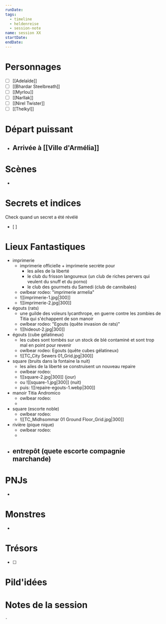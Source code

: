 ```yaml
---
runDate: 
tags:
  - timeline
  - heldenreise
  - session-note
name: session XX
startDate: 
endDate:
---
```



# Personnages
- [ ] [[Adelaïde]]
- [ ] [[Bhardar Steelbreath]]
- [ ] [[Myrlou]]
- [ ] [[Narllak]]
- [ ] [[Nirel Twister]]
- [ ] [[Thelkyl]]

# Départ puissant
- Arrivée à [[Ville d'Armélia]]
	- 

# Scènes
- 

# Secrets et indices
Check quand un secret a été révélé
- [ ] 

# Lieux Fantastiques
- imprimerie 
	- imprimerie officielle + imprimerie secrète pour
		- les ailes de la liberté
		- le club du frisson langoureux (un club de riches pervers qui veulent du snuff et du porno)
		- le club des gourmets du Samedi (club de cannibales)
	- owlbear rodeo: "imprimerie armelia"
	- ![[imprimerie-1.jpg|300]]
	- ![[imprimerie-2.jpg|300]]
- égouts (rats)
	- une guilde des voleurs lycanthrope, en guerre contre les zombies de Titia qui s'échappent de son manoir
	- owlbear rodeo: "Egouts (quête invasion de rats)"
	- ![[hideout-2.jpg|300]]
- égouts (cube gélatineux)
	- les cubes sont tombés sur un stock de blé contaminé et sont trop mal en point pour revenir
	- owlbear rodeo: Egouts (quête cubes gélatineux)
	- ![[TC_City Sewers 01_Grid.jpg|300]]
- square (bruits dans la fontaine la nuit)
	- les ailes de la liberté se construisent un nouveau repaire
	-  owlbear rodeo: 
	- ![[square-2.jpg|300]] (jour)
	- ou ![[square-1.jpg|300]] (nuit)
	- puis: ![[repaire-egouts-1.webp|300]]
- manoir Titia Andromico
	-  owlbear rodeo: 
	- 
- square (escorte noble)
	-  owlbear rodeo: 
	- ![[TC_Midhsommar 01 Ground Floor_Grid.jpg|300]]
- rivière (pique nique) 
	- owlbear rodeo:
	- 
- entrepôt (quete escorte compagnie marchande)
	- 
# PNJs
- 

# Monstres
- 

# Trésors
- [ ]


# Pild'idées
> 

# Notes de la session

```
- 
```

